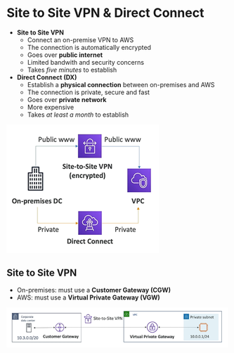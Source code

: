 # Site to Site VPN & Direct Connect

- **Site to Site VPN**
    - Connect an on-premise VPN to AWS
    - The connection is automatically encrypted
    - Goes over **public internet**
    - Limited bandwith and security concerns
    - Takes *five minutes* to establish
- **Direct Connect (DX)**
    - Establish a **physical connection** between on-premises and AWS
    - The connection is private, secure and fast
    - Goes over **private network**
    - More expensive 
    - Takes *at least a month* to establish

![Site-to-Site VPN vs Direct Connect](../../images/networking/s2s_vpn_vs_dx.png)

## Site to Site VPN

- On-premises: must use a **Customer Gateway (CGW)**
- AWS: must use a **Virtual Private Gateway (VGW)**

![Site to Site VPN](../../images/networking/site_to_site_vpn.png)